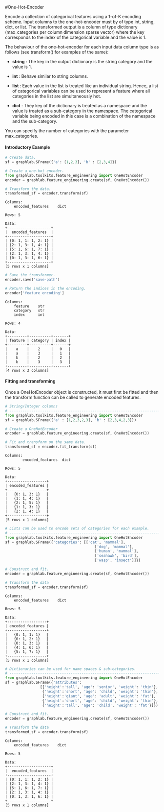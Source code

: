 #One-Hot-Encoder

Encode a collection of categorical features using a 1-of-K encoding scheme.
Input columns to the one-hot-encoder must by of type int, string, dict, or
list.  The transformed output is a column of type dictionary (max_categories
per column dimension sparse vector) where the key corresponds to the index of 
the categorical variable and the value is 1.

The behaviour of the one-hot-encoder for each input data column type is as 
follows (see transform() for examples of the same):

 - **string** : The key in the output dictionary is the string category and
   the value is 1.

 - **int** : Behave similar to string columns.

 - **list** : Each value in the list is treated like an individual string.
   Hence, a list of categorical variables can be used to represent a feature 
   where all categories in the list are simultaneously hot.

 - **dict** : They key of the dictionary is treated as a namespace and the
  value is treated as a sub-category in the namespace. The categorical variable 
  being encoded in this case is a combination of the namespace and the sub-category.


 You can specify the number of categories with the parameter max_categories. 

#### Introductory Example

```python
# Create data.
sf = graphlab.SFrame({'a': [1,2,3], 'b' : [2,3,4]})

# Create a one-hot encoder.
from graphlab.toolkits.feature_engineering import OneHotEncoder
encoder = graphlab.feature_engineering.create(sf, OneHotEncoder())

# Transform the data.
transformed_sf = encoder.transform(sf)
```
```no-highlight
Columns:
    encoded_features    dict

Rows: 5

Data:
+--------------------+
|  encoded_features  |
+--------------------+
| {0: 1, 1: 1, 2: 1} |
| {2: 1, 3: 1, 4: 1} |
| {5: 1, 6: 1, 7: 1} |
| {2: 1, 3: 1, 4: 1} |
| {0: 1, 3: 1, 6: 1} |
+--------------------+
[5 rows x 1 columns]
```

```python
# Save the transformer.
encoder.save('save-path')

# Return the indices in the encoding.
encoder['feature_encoding']
```

```no-highlight
Columns:
    feature    str
    category   str
    index      int

Rows: 4

Data:
+---------+----------+-------+
| feature | category | index |
+---------+----------+-------+
|    a    |    2     |   0   |
|    a    |    3     |   1   |
|    b    |    2     |   2   |
|    b    |    3     |   3   |
+---------+----------+-------+
[4 rows x 3 columns]
```

#### Fitting and transforming 

Once a OneHotEncoder object is constructed, it must first be fitted and then 
the transform function can be called to generate encoded features. 


```python
# String/Integer columns
# ----------------------------------------------------------------------
from graphlab.toolkits.feature_engineering import OneHotEncoder
sf = graphlab.SFrame({'a' : [1,2,3,2,3], 'b' : [2,3,4,2,3]})

# Create a OneHotEncoder
encoder = graphlab.feature_engineering.create(sf, OneHotEncoder())

# Fit and transform on the same data.
transformed_sf = encoder.fit_transform(sf)
```

```no-highlight
Columns:
        encoded_features  dict

Rows: 5

Data:
+------------------+
| encoded_features |
+------------------+
|   {0: 1, 3: 1}   |
|   {1: 1, 4: 1}   |
|   {2: 1, 5: 1}   |
|   {1: 1, 3: 1}   |
|   {2: 1, 4: 1}   |
+------------------+
[5 rows x 1 columns]
```

```python
# Lists can be used to encode sets of categories for each example.
# ----------------------------------------------------------------------
from graphlab.toolkits.feature_engineering import OneHotEncoder
sf = graphlab.SFrame({'categories': [['cat', 'mammal'],
                                         ['dog', 'mammal'],
                                         ['human', 'mammal'],
                                         ['seahawk', 'bird'],
                                         ['wasp', 'insect']]})

# Construct and fit.
encoder = graphlab.feature_engineering.create(sf, OneHotEncoder())

# Transform the data
transformed_sf = encoder.transform(sf)
```

```no-highlight
Columns:
    encoded_features    dict

Rows: 5

Data:
+------------------+
| encoded_features |
+------------------+
|   {0: 1, 1: 1}   |
|   {0: 1, 2: 1}   |
|   {0: 1, 3: 1}   |
|   {4: 1, 6: 1}   |
|   {5: 1, 7: 1}   |
+------------------+
[5 rows x 1 columns]
```

```python
# Dictionaries can be used for name spaces & sub-categories.
# ----------------------------------------------------------------------
from graphlab.toolkits.feature_engineering import OneHotEncoder
sf = graphlab.SFrame({'attributes':
                [{'height':'tall', 'age': 'senior', 'weight': 'thin'},
                 {'height':'short', 'age': 'child', 'weight': 'thin'},
                 {'height':'giant', 'age': 'adult', 'weight': 'fat'},
                 {'height':'short', 'age': 'child', 'weight': 'thin'},
                 {'height':'tall', 'age': 'child', 'weight': 'fat'}]})

# Construct and fit.
encoder = graphlab.feature_engineering.create(sf, OneHotEncoder())

# Transform the data
transformed_sf = encoder.transform(sf)
```

```no-highlight
Columns:
    encoded_features    dict

Rows: 5

Data:
+--------------------+
|  encoded_features  |
+--------------------+
| {0: 1, 1: 1, 2: 1} |
| {2: 1, 3: 1, 4: 1} |
| {5: 1, 6: 1, 7: 1} |
| {2: 1, 3: 1, 4: 1} |
| {0: 1, 3: 1, 6: 1} |
+--------------------+
[5 rows x 1 columns]
```

